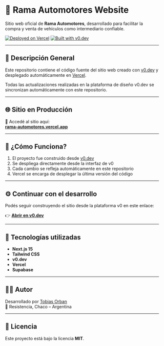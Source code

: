 # 🚗 Rama Automotores Website

Sitio web oficial de **Rama Automotores**, desarrollado para facilitar la compra y venta de vehículos como intermediario confiable.

[![Deployed on Vercel](https://img.shields.io/badge/Deployed%20on-Vercel-black?style=for-the-badge&logo=vercel)](https://v0-rama-automotores-website.vercel.app)
[![Built with v0.dev](https://img.shields.io/badge/Built%20with-v0.dev-black?style=for-the-badge)](https://v0.dev/chat/projects/2WfoWE1myrI)

---

## 🧭 Descripción General

Este repositorio contiene el código fuente del sitio web creado con [v0.dev](https://v0.dev) y desplegado automáticamente en [Vercel](https://vercel.com).

Todas las actualizaciones realizadas en la plataforma de diseño v0.dev se sincronizan automáticamente con este repositorio.

---

## 🌐 Sitio en Producción

🔗 Accedé al sitio aquí:  
**[rama-automotores.vercel.app](https://v0-rama-automotores-website.vercel.app)**

---

## 🚀 ¿Cómo Funciona?

1. El proyecto fue construido desde [v0.dev](https://v0.dev)
2. Se despliega directamente desde la interfaz de v0
3. Cada cambio se refleja automáticamente en este repositorio
4. Vercel se encarga de desplegar la última versión del código

---

## ⚙️ Continuar con el desarrollo

Podés seguir construyendo el sitio desde la plataforma v0 en este enlace:

👉 **[Abrir en v0.dev](https://v0.dev/chat/projects/2WfoWE1myrI)**

---

## 📌 Tecnologías utilizadas

- **Next.js 15**
- **Tailwind CSS**
- **v0.dev**
- **Vercel**
- **Supabase**


---

## 🧑‍💻 Autor

Desarrollado por [Tobias Orban](https://github.com/33Tobias)  
📍 Resistencia, Chaco – Argentina

---

## 📝 Licencia

Este proyecto está bajo la licencia **MIT**.

